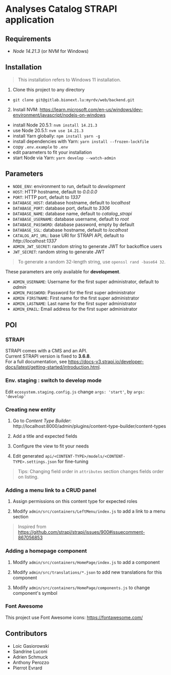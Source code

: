 # Analyses Catalog STRAPI application

## Requirements

- _Node 14.21.3_ (or NVM for Windows)

## Installation

> This installation refers to Windows 11 installation.

1. Clone this project to any directory

  - `git clone git@gitlab.bionext.lu:myrdv/web/backend.git`

2. Install NVM: https://learn.microsoft.com/en-us/windows/dev-environment/javascript/nodejs-on-windows

  - install Node 20.5.1: `nvm install 14.21.3`
  - use Node 20.5.1: `nvm use 14.21.3`
  - install Yarn globally: `npm install yarn -g`
  - install dependencies with Yarn: `yarn install --frozen-lockfile`
  - copy `.env.example` to `.env`
  - edit parameters to fit your installation
  - start Node via Yarn: `yarn develop --watch-admin`

## Parameters

- `NODE_ENV`: environment to run, default to _development_
- `HOST`: HTTP hostname, default to _0.0.0.0_
- `PORT`: HTTP port, default to _1337_
- `DATABASE_HOST`: database hostname, default to _localhost_
- `DATABASE_PORT`: database port, default to _3306_
- `DATABASE_NAME`: database name, default to _catalog_strapi_
- `DATABASE_USERNAME`: database username, default to _root_
- `DATABASE_PASSWORD`: database password, empty by default
- `DATABASE_SSL`: database hostname, default to _localhost_
- `CATALOG_API_URL`: base URI for STRAPI API, default to _http://localhost:1337_
- `ADMIN_JWT_SECRET`: random string to generate JWT for backoffice users
- `JWT_SECRET`: random string to generate JWT

> To generate a random 32-length string, use `openssl rand -base64 32`.

These parameters are only available for **development**.

- `ADMIN_USERNAME`: Username for the first super administrator, default to _admin_ 
- `ADMIN_PASSWORD`: Password for the first super administrator
- `ADMIN FIRSTNAME`: First name for the first super administrator
- `ADMIN_LASTNAME`: Last name for the first super administrator
- `ADMIN_EMAIL`: Email address for the first super administrator

## POI

### STRAPI

STRAPI comes with a CMS and an API.  
Current STRAPI version is fixed to **3.6.8**.  
For a full documentation, see https://docs-v3.strapi.io/developer-docs/latest/getting-started/introduction.html.

### Env. staging : switch to develop mode
Edit `ecosystem.staging.config.js` change  `args: 'start'`, by  `args: 'develop'`

### Creating new entity

1. Go to _Content Type Builder_: http://localhost:8000/admin/plugins/content-type-builder/content-types

2. Add a title and expected fields

3. Configure the view to fit your needs

4. Edit generated `api/<CONTENT-TYPE>/models/<CONTENT-TYPE>.settings.json` for fine-tuning

> Tips: Changing field order in `attributes` section changes fields order on listing.

### Adding a menu link to a CRUD panel

1. Assign permissions on this content type for expected roles

2. Modify `admin/src/containers/LeftMenu/index.js` to add a link to a menu section

> Inspired from https://github.com/strapi/strapi/issues/900#issuecomment-867056853

### Adding a homepage component

1. Modify `admin/src/containers/HomePage/index.js` to add a component

2. Modify `admin/src/translations/*.json` to add new translations for this component

3. Modify `admin/src/containers/HomePage/components.js` to change component's symbol

### Font Awesome

This project use Font Awesome icons: https://fontawesome.com/

## Contributors

- Loic Gasiorowski
- Sandrine Luconi
- Adrien Schmuck
- Anthony Perozzo
- Pierrot Evrard
